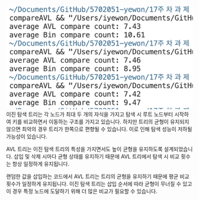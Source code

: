 ![](avl.png)
이진 탐색 트리는 각 노드가 최대 두 개의 자식을 가지고
탐색 시 루트 노드부터 시작하여 키를 비교하면서 이동하는 구조를 가지고 있습니다. 
하지만 트리의 균형이 유지되지 않으면 최악의 경우 트리가 한쪽으로 편향될 수 있습니다. 
이로 인해 탐색 성능이 저하될 가능성이 있습니다.

AVL 트리는 이진 탐색 트리의 특성을 가지면서도 높이 균형을 유지하도록 설계되었습니다. 
삽입 및 삭제 시마다 균형 상태를 유지하기 때문에 AVL 트리에서 탐색 시 비교 횟수는 항상 일정하게 유지됩니다.

랜덤한 값을 삽입하는 코드에서 AVL 트리는 트리의 균형을 유지하기 때문에 평균 비교 횟수가 일정하게 유지됩니다. 
이진 탐색 트리는 삽입 순서에 따라 균형이 무너질 수 있고 이 경우 특정 노드에 도달하기 위해 더 많은 비교가 필요할 수 있습니다. 
